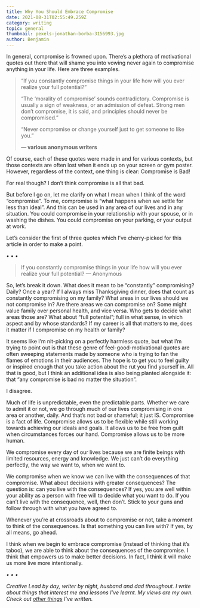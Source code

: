 ```yaml
---
title: Why You Should Embrace Compromise
date: 2021-08-31T02:55:49.259Z
category: writing
topic: general
thumbnail: pexels-jonathan-borba-3156993.jpg
author: Benjamin
---
```

In general, compromise is frowned upon. There’s a plethora of motivational quotes out there that will shame you into vowing never again to compromise anything in your life. Here are three examples.

> “If you constantly compromise things in your life how will you ever realize your full potential?”
>
> “The ‘morality of compromise’ sounds contradictory. Compromise is usually a sign of weakness, or an admission of defeat. Strong men don’t compromise, it is said, and principles should never be compromised.”
>
> “Never compromise or change yourself just to get someone to like you.”
>
> **— various anonymous writers**

Of course, each of these quotes were made in and for various contexts, but those contexts are often lost when it ends up on your screen or gym poster. However, regardless of the context, one thing is clear: Compromise is Bad!

For real though? I don’t think compromise is all that bad.

But before I go on, let me clarify on what I mean when I think of the word “compromise”. To me, compromise is “what happens when we settle for less than ideal”. And this can be used in any area of our lives and in any situation. You could compromise in your relationship with your spouse, or in washing the dishes. You could compromise on your parking, or your output at work.

Let’s consider the first of three quotes which I’ve cherry-picked for this article in order to make a point.

• • •

> If you constantly compromise things in your life how will you ever realize your full potential? — Anonymous

So, let’s break it down. What does it mean to be “constantly” compromising? Daily? Once a year? If I always miss Thanksgiving dinner, does that count as constantly compromising on my family? What areas in our lives should we not compromise in? Are there areas we can compromise on? Some might value family over personal health, and vice versa. Who gets to decide what areas those are? What about “full potential”; full in what sense, in which aspect and by whose standards? If my career is all that matters to me, does it matter if I compromise on my health or family?

It seems like I’m nit-picking on a perfectly harmless quote, but what I’m trying to point out is that these genre of feel-good-motivational quotes are often sweeping statements made by someone who is trying to fan the flames of emotions in their audiences. The hope is to get you to feel guilty or inspired enough that you take action about the rut you find yourself in. All that is good, but I think an additional idea is also being planted alongside it: that “any compromise is bad no matter the situation”.

I disagree.

Much of life is unpredictable, even the predictable parts. Whether we care to admit it or not, we go through much of our lives compromising in one area or another, daily. And that’s not bad or shameful; it just IS. Compromise is a fact of life. Compromise allows us to be flexible while still working towards achieving our ideals and goals. It allows us to be free from guilt when circumstances forces our hand. Compromise allows us to be more human.

We compromise every day of our lives because we are finite beings with limited resources, energy and knowledge. We just can’t do everything perfectly, the way we want to, when we want to.

We compromise when we know we can live with the consequences of that compromise. What about decisions with greater consequences? The question is: can you live with the consequences? If yes, you are well within your ability as a person with free will to decide what you want to do. If you can’t live with the consequence, well, then don’t. Stick to your guns and follow through with what you have agreed to.

Whenever you’re at crossroads about to compromise or not, take a moment to think of the consequences. Is that something you can live with? If yes, by all means, go ahead.

I think when we begin to embrace compromise (instead of thinking that it’s taboo), we are able to think about the consequences of the compromise. I think that empowers us to make better decisions. In fact, I think it will make us more live more intentionally.

*• • •*

*Creative Lead by day, writer by night, husband and dad throughout. I write about things that interest me and lessons I’ve learnt. My views are my own. Check out [other things](https://medium.com/@benjamin25116) I’ve written.*
